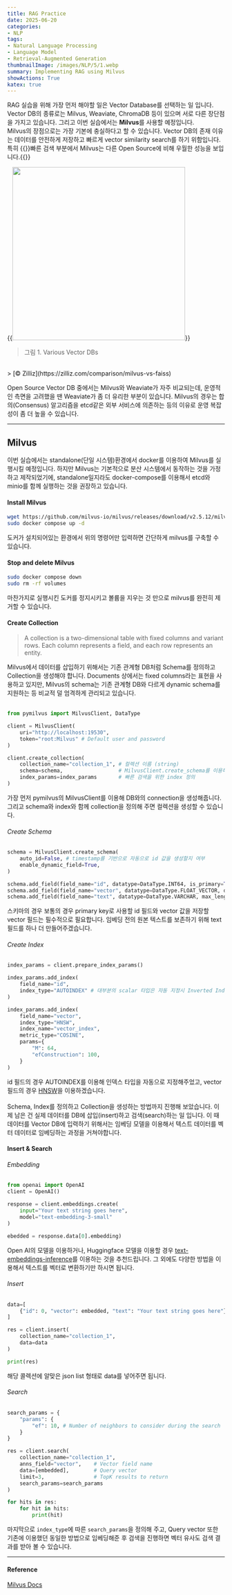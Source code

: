 ```yaml
---
title: RAG Practice
date: 2025-06-20
categories:
- NLP
tags:
- Natural Language Processing
- Language Model
- Retrieval-Augmented Generation
thumbnailImage: /images/NLP/5/1.webp
summary: Implementing RAG using Milvus
showActions: True
katex: true
---
```

RAG 실습을 위해 가장 먼저 해야할 일은 Vector Database를 선택하는 일 입니다. Vector DB의 종류로는 Milvus, Weaviate, ChromaDB 등이 있으며 서로 다른 장단점을 가지고 있습니다. 그리고 이번 실습에서는 <strong>Milvus</strong>를 사용할 예정입니다.  
Milvus의 장점으로는 가장 기본에 충실하다고 할 수 있습니다. Vector DB의 존재 이유는 데이터를 안전하게 저장하고 빠르게 vector similarity search를 하기 위함입니다. 특히 {{<hl-text primary>}}빠른 검색 부분에서 Milvus는 다른 Open Source에 비해 우월한 성능을 보입니다.{{</hl-text>}}

{{<image classes="fig-75 center" style="width: 400px;" src="/images/NLP/5/1.webp">}}
> 그림 1. Various Vector DBs
<br>
> [© Zilliz](https://zilliz.com/comparison/milvus-vs-faiss)

Open Source Vector DB 중에서는 Milvus와 Weaviate가 자주 비교되는데, 운영적인 측면을 고려했을 땐 Weaviate가 좀 더 유리한 부분이 있습니다. Milvus의 경우는 합의(Consensus) 알고리즘을 etcd같은 외부 서비스에 의존하는 등의 이유로 운영 복잡성이 좀 더 높을 수 있습니다.

---

## Milvus
이번 실습에서는 standalone(단일 시스템)환경에서 docker를 이용하여 Milvus를 실행시킬 예정입니다. 하지만 Milvus는 기본적으로 분산 시스템에서 동작하는 것을 가정하고 제작되었기에, standalone일지라도 docker-compose를 이용해서 etcd와 minio를 함께 실행하는 것을 권장하고 있습니다.

#### Install Milvus
```Bash
wget https://github.com/milvus-io/milvus/releases/download/v2.5.12/milvus-standalone-docker-compose.yml -O docker-compose.yml
sudo docker compose up -d
```

도커가 설치되어있는 환경에서 위의 명령어만 입력하면 간단하게 milvus를 구축할 수 있습니다.

#### Stop and delete Milvus
```Bash
sudo docker compose down
sudo rm -rf volumes
```

마찬가지로 실행시킨 도커를 정지시키고 볼륨을 지우는 것 만으로 milvus를 완전히 제거할 수 있습니다.

#### Create Collection
> A collection is a two-dimensional table with fixed columns and variant rows. Each column represents a field, and each row represents an entity.

Milvus에서 데이터를 삽입하기 위해서는 기존 관계형 DB처럼 Schema를 정의하고 Collection을 생성해야 합니다. Documents 상에서는 fixed columns라는 표현을 사용하고 있지만, Milvus의 schema는 기존 관계형 DB와 다르게 dynamic schema를 지원하는 등 비교적 덜 엄격하게 관리되고 있습니다.
<br><br>

```Python
from pymilvus import MilvusClient, DataType

client = MilvusClient(
    uri="http://localhost:19530",
    token="root:Milvus" # Default user and password
)

client.create_collection(
    collection_name="collection_1", # 컬렉션 이름 (string)
    schema=schema,                  # MilvusClient.create_schema를 이용해 정의된 스키마
    index_params=index_params       # 빠른 검색을 위한 index 정의
)
```
가장 먼저 pymilvus의 MilvusClient를 이용해 DB와의 connection을 생성해줍니다. 그리고 schema와 index와 함께 collection을 정의해 주면 컬렉션을 생성할 수 있습니다.

###### Create Schema
```Python
schema = MilvusClient.create_schema(
    auto_id=False, # timestamp를 기반으로 자동으로 id 값을 생성할지 여부
    enable_dynamic_field=True,
)

schema.add_field(field_name="id", datatype=DataType.INT64, is_primary=True)
schema.add_field(field_name="vector", datatype=DataType.FLOAT_VECTOR, dim=1024)
schema.add_field(field_name="text", datatype=DataType.VARCHAR, max_length=1024)
```
스키마의 경우 보통의 경우 primary key로 사용할 id 필드와 vector 값을 저장할 vector 필드는 필수적으로 필요합니다. 임베딩 전의 원본 텍스트를 보존하기 위해 text 필드를 하나 더 만들어주겠습니다.

###### Create Index
```Python
index_params = client.prepare_index_params()

index_params.add_index(
    field_name="id",
    index_type="AUTOINDEX" # 대부분의 scalar 타입은 자동 지정시 Inverted Index 사용
)

index_params.add_index(
    field_name="vector",
    index_type="HNSW",
    index_name="vector_index",
    metric_type="COSINE",
    params={
        "M": 64,
        "efConstruction": 100,
    }
)
```
id 필드의 경우 AUTOINDEX를 이용해 인덱스 타입을 자동으로 지정해주었고, vector 필드의 경우 [HNSW](http://localhost:1313/post/nlp/4/)을 이용하겠습니다.
<br><br>
Schema, Index를 정의하고 Collection을 생성하는 방법까지 진행해 보았습니다. 이제 남은 건 실제 데이터를 DB에 삽입(insert)하고 검색(search)하는 일 입니다. 이 때 데이터를 Vector DB에 입력하기 위해서는 임베딩 모델을 이용해서 텍스트 데이터를 벡터 데이터로 임베딩하는 과정을 거쳐야합니다.

#### Insert & Search
###### Embedding
```Python
from openai import OpenAI
client = OpenAI()

response = client.embeddings.create(
    input="Your text string goes here",
    model="text-embedding-3-small"
)

ebedded = response.data[0].embedding)
```
Open AI의 모델을 이용하거나, Huggingface 모델을 이용할 경우 [text-embeddings-inference](https://github.com/huggingface/text-embeddings-inference)를 이용하는 것을 추천드립니다. 그 외에도 다양한 방법을 이용해서 텍스트를 벡터로 변환하기만 하시면 됩니다.

###### Insert
```Python
data=[
    {"id": 0, "vector": embedded, "text": "Your text string goes here"},
]

res = client.insert(
    collection_name="collection_1",
    data=data
)

print(res)
```
해당 콜렉션에 알맞은 json list 형태로 data를 넣어주면 됩니다.

###### Search
```Python
search_params = {
    "params": {
        "ef": 10, # Number of neighbors to consider during the search
    }
}

res = client.search(
    collection_name="collection_1",
    anns_field="vector",    # Vector field name
    data=[embedded],        # Query vector
    limit=3,                # TopK results to return
    search_params=search_params
)

for hits in res:
    for hit in hits:
        print(hit)
```
마지막으로 `index_type`에 따른 `search_params`을 정의해 주고, Query vector 또한 기존에 이용했던 동일한 방법으로 임베딩해준 후 검색을 진행하면 벡터 유사도 검색 결과를 받아 볼 수 있습니다.

---

#### Reference
[Milvus Docs](https://milvus.io/docs/)
